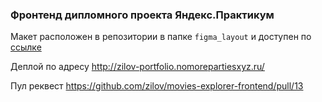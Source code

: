 ### Фронтенд дипломного проекта Яндекс.Практикум

Макет расположен в репозитории в папке `figma_layout` и доступен по [ссылке](https://www.figma.com/file/W4kw2FBVPJrBFybHjGRAu5/Diploma-(Copy))

Деплой по адресу http://zilov-portfolio.nomorepartiesxyz.ru/

Пул реквест https://github.com/zilov/movies-explorer-frontend/pull/13
